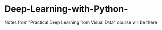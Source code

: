 # Deep-Learning-with-Python-
Notes from "Practical Deep Learning from Visual Data" course will be there  
